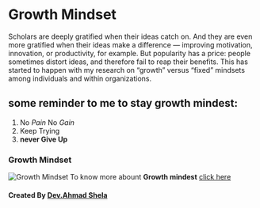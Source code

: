 # Growth Mindset
Scholars are deeply gratified when their ideas catch on. And they are even more gratified when their ideas make a difference — improving motivation, innovation, or productivity, for example. But popularity has a price: people sometimes distort ideas, and therefore fail to reap their benefits. This has started to happen with my research on “growth” versus “fixed” mindsets among individuals and within organizations.
## some reminder to me to stay growth mindest:
1. No *Pain* No *Gain*
1. Keep Trying
1. **never Give Up**
### Growth Mindset
![Growth Mindset](https://miro.medium.com/max/1200/1*TtlqcGNhwGaF0mOfsQJrOg.jpeg)
To know more abount **Growth mindest** [click here](https://hbr.org/2016/01/what-having-a-growth-mindset-actually-means)
#### Created By [**Dev.Ahmad Shela**](https://github.com/AhmedShela)
